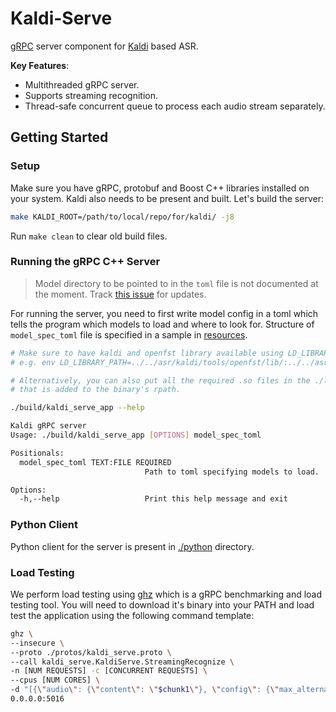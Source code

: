 # Kaldi-Serve

[gRPC](https://grpc.io/) server component for [Kaldi](https://kaldi-asr.org/)
based ASR.

**Key Features**:

- Multithreaded gRPC server.
- Supports streaming recognition.
- Thread-safe concurrent queue to process each audio stream separately.

## Getting Started

### Setup

Make sure you have gRPC, protobuf and Boost C++ libraries installed on your system. Kaldi also needs to
be present and built. Let's build the server:

```bash
make KALDI_ROOT=/path/to/local/repo/for/kaldi/ -j8
```

Run `make clean` to clear old build files.

### Running the gRPC C++ Server

> Model directory to be pointed to in the `toml` file is not documented at the moment. Track [this issue](https://github.com/Vernacular-ai/kaldi-serve/issues/3) for updates.

For running the server, you need to first write model config in a toml which
tells the program which models to load and where to look for. Structure of
`model_spec_toml` file is specified in a sample in
[resources](./resources/model-spec.toml).

```bash
# Make sure to have kaldi and openfst library available using LD_LIBRARY_PATH or something
# e.g. env LD_LIBRARY_PATH=../../asr/kaldi/tools/openfst/lib/:../../asr/kaldi/src/lib/ ./build/kaldi_serve_app

# Alternatively, you can also put all the required .so files in the ./lib/ directory since
# that is added to the binary's rpath.

./build/kaldi_serve_app --help

Kaldi gRPC server
Usage: ./build/kaldi_serve_app [OPTIONS] model_spec_toml

Positionals:
  model_spec_toml TEXT:FILE REQUIRED
                              Path to toml specifying models to load.

Options:
  -h,--help                   Print this help message and exit
```

### Python Client

Python client for the server is present in [./python](./python) directory.

### Load Testing

We perform load testing using [ghz](https://ghz.sh/) which is a gRPC benchmarking and load testing tool. You will need to download it's binary into your PATH and load test the application using the following command template:

```bash
ghz \
--insecure \
--proto ./protos/kaldi_serve.proto \
--call kaldi_serve.KaldiServe.StreamingRecognize \
-n [NUM REQUESTS] -c [CONCURRENT REQUESTS] \
--cpus [NUM CORES] \
-d "[{\"audio\": {\"content\": \"$chunk1\"}, \"config\": {\"max_alternatives\": [N_BEST], \"language_code\": \"[LANGUUAGE]\", \"model\": \"[MODEL]\"}}, ...more chunks]" \
0.0.0.0:5016
```
